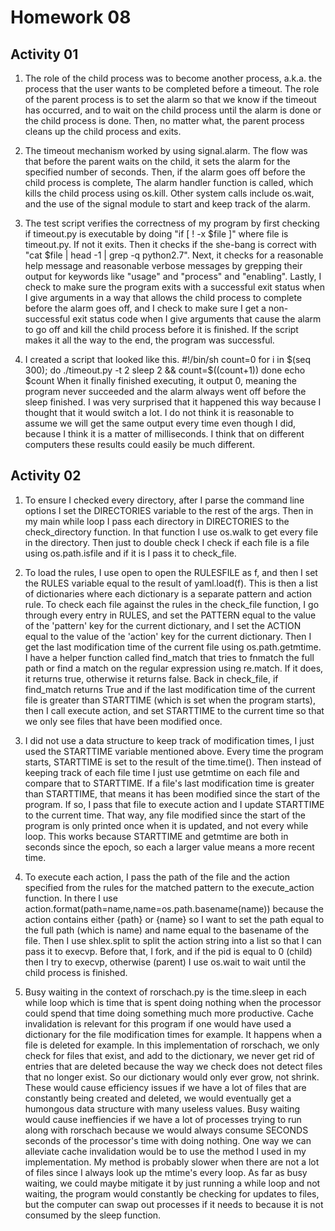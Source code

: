 Homework 08
===========

Activity 01
-----------
1. The role of the child process was to become another process, a.k.a. the process
	that the user wants to be completed before a timeout. The role of the parent process
	is to set the alarm so that we know if the timeout has occurred, and to wait on the
	child process until the alarm is done or the child process is done. Then, no matter
	what, the parent process cleans up the child process and exits.

2. The timeout mechanism worked by using signal.alarm. The flow was that before the parent
	waits on the child, it sets the alarm for the specified number of seconds. Then, if 
	the alarm goes off before the child process is complete, The alarm handler function
	is called, which kills the child process using os.kill. Other system calls include
	os.wait, and the use of the signal module to start and keep track of the alarm.

3. The test script verifies the correctness of my program by first checking if timeout.py
	is executable by doing "if [ ! -x $file ]" where file is timeout.py. If not it exits.
	Then it checks if the she-bang is correct with "cat $file | head -1 | grep -q python2.7".
	Next, it checks for a reasonable help message and reasonable verbose messages by 
	grepping their output for keywords like "usage" and "process" and "enabling". Lastly,
	I check to make sure the program exits with a successful exit status when I give 
	arguments in a way that allows the child process to complete before the alarm goes off,
	and I check to make sure I get a non-successful exit status code when I give arguments 
	that cause the alarm to go off and kill the child process before it is finished. If 
	the script makes it all the way to the end, the program was successful.

4. I created a script that looked like this.
	#!/bin/sh
	count=0
	for i in $(seq 300); do
		./timeout.py -t 2 sleep 2 && count=$((count+1))
	done
	echo $count
	When it finally finished executing, it output 0, meaning the program never succeeded 
	and the alarm always went off before the sleep finished. I was very surprised that it
	happened this way because I thought that it would switch a lot. I do not think it is 
	reasonable to assume we will get the same output every time even though I did, because
	I think it is a matter of milliseconds. I think that on different computers these 
	results could easily be much different.

Activity 02
-----------
1. To ensure I checked every directory, after I parse the command line options I set the 
	DIRECTORIES variable to the rest of the args. Then in my main while loop I pass each
	directory in DIRECTORIES to the check_directory function. In that function I use 
	os.walk to get every file in the directory. Then just to double check I check if each
	file is a file using os.path.isfile and if it is I pass it to check_file.

2. To load the rules, I use open to open the RULESFILE as f, and then I set the RULES 
	variable equal to the result of yaml.load(f). This is then a list of dictionaries
	where each dictionary is a separate pattern and action rule. To check each file against
	the rules in the check_file function, I go through every entry in RULES, and set the
	PATTERN equal to the value of the 'pattern' key for the current dictionary, and I set
	the ACTION equal to the value of the 'action' key for the current dictionary. Then I
	get the last modification time of the current file using os.path.getmtime. I have a 
	helper function called find_match that tries to fnmatch the full path or find a match
	on the regular expression using re.match. If it does, it returns true, otherwise it
	returns false. Back in check_file, if find_match returns True and if the last 
	modification time of the current file is greater than STARTTIME (which is set when 
	the program starts), then I call execute action, and set STARTTIME to the current time
	so that we only see files that have been modified once. 

3. I did not use a data structure to keep track of modification times, I just used the 
	STARTTIME variable mentioned above. Every time the program starts, STARTTIME is set 
	to the result of the time.time(). Then instead of keeping track of each file time I
	just use getmtime on each file and compare that to STARTTIME. If a file's last 
	modification time is greater than STARTTIME, that means it has been modified since
	the start of the program. If so, I pass that file to execute action and I update 
	STARTTIME to the current time. That way, any file modified since the start of the 
	program is only printed once when it is updated, and not every while loop. This 
	works because STARTTIME and getmtime are both in seconds since the epoch, so each
	a larger value means a more recent time. 

4. To execute each action, I pass the path of the file and the action specified from the 
	rules for the matched pattern to the execute_action function. In there I use 
	action.format(path=name,name=os.path.basename(name)) because the action contains either
	{path} or {name} so I want to set the path equal to the full path (which is name) and 
	name equal to the basename of the file. Then I use shlex.split to split the action
	string into a list so that I can pass it to execvp. Before that, I fork, and if the 
	pid is equal to 0 (child) then I try to execvp, otherwise (parent) I use os.wait to 
	wait until the child process is finished.

5. Busy waiting in the context of rorschach.py is the time.sleep in each while loop 
	which is time that is spent doing nothing when the processor could spend that time
	doing something much more productive. Cache invalidation is relevant for this program
	if one would have used a dictionary for the file modification times for example. 
	It happens when a file is deleted for example. In this implementation of rorschach,
	we only check for files that exist, and add to the dictionary, we never get rid of
	entries that are deleted because the way we check does not detect files that no 
	longer exist. So our dictionary would only ever grow, not shrink. These would cause
	efficiency issues if we have a lot of files that are constantly being created and
	deleted, we would eventually get a humongous data structure with many useless values.
	Busy waiting would cause ineffiencies if we have a lot of processes trying to run 
	along with rorschach because we would always consume SECONDS seconds of the processor's
	time with doing nothing. One way we can alleviate cache invalidation would be to use
	the method I used in my implementation. My method is probably slower when there are 
	not a lot of files since I always look up the mtime's every loop. As far as busy 
	waiting, we could maybe mitigate it by just running a while loop and not waiting, the
	program would constantly be checking for updates to files, but the computer can swap
	out processes if it needs to because it is not consumed by the sleep function.
